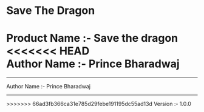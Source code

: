 # Save The Dragon
  Product Name :- Save the dragon
<<<<<<< HEAD
  <br> 
  Author Name :- Prince Bharadwaj 
  <br> 
=======
  <hr> 
  Author Name :- Prince Bharadwaj 
  <hr>
>>>>>>> 66ad3fb366ca31e785d29febe191195dc55ad13d
  Version :- 1.0.0

